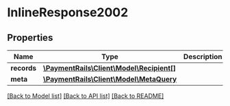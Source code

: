 # InlineResponse2002

## Properties
Name | Type | Description | Notes
------------ | ------------- | ------------- | -------------
**records** | [**\PaymentRails\Client\Model\Recipient[]**](Recipient.md) |  | [optional] 
**meta** | [**\PaymentRails\Client\Model\MetaQuery**](MetaQuery.md) |  | [optional] 

[[Back to Model list]](../README.md#documentation-for-models) [[Back to API list]](../README.md#documentation-for-api-endpoints) [[Back to README]](../README.md)


